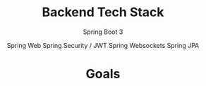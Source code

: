 
<center>
<h1> Backend Tech Stack </h1>

Spring Boot 3

Spring Web
Spring Security / JWT
Spring Websockets
Spring JPA


<h1> Goals </h1> 


</center>
